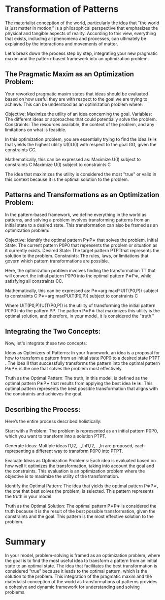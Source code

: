 # Transformation of Patterns

The materialist conception of the world, particularly the idea that "the world is just matter in motion," is a philosophical perspective that emphasizes the physical and tangible aspects of reality. According to this view, everything that exists, including all phenomena and processes, can ultimately be explained by the interactions and movements of matter.

Let's break down the process step by step, integrating your new pragmatic maxim and the pattern-based framework into an optimization problem.

## The Pragmatic Maxim as an Optimization Problem:

Your reworked pragmatic maxim states that ideas should be evaluated based on how useful they are with respect to the goal we are trying to achieve. This can be understood as an optimization problem where:

Objective: Maximize the utility of an idea concerning the goal.
Variables: The different ideas or approaches that could potentially solve the problem.
Constraints: The resources available, the context of the problem, and any limitations on what is feasible.

In this optimization problem, you are essentially trying to find the idea I∗I∗ that yields the highest utility U(I)U(I) with respect to the goal GG, given the constraints CC.

Mathematically, this can be expressed as:
Maximize U(I) subject to constraints C
Maximize U(I) subject to constraints C

The idea that maximizes the utility is considered the most "true" or valid in this context because it is the optimal solution to the problem.

## Patterns and Transformations as an Optimization Problem:

In the pattern-based framework, we define everything in the world as patterns, and solving a problem involves transforming patterns from an initial state to a desired state. This transformation can also be framed as an optimization problem:

Objective: Identify the optimal pattern P∗P∗ that solves the problem.
Initial State: The current pattern P0P0​ that represents the problem or situation as it currently exists.
Desired State: The target pattern PTPT​ that represents the solution to the problem.
Constraints: The rules, laws, or limitations that govern which pattern transformations are possible.

Here, the optimization problem involves finding the transformation TT that will convert the initial pattern P0P0​ into the optimal pattern P∗P∗, while satisfying all constraints CC.

Mathematically, this can be expressed as:
P∗=arg maxP U(T(P0,P)) subject to constraints C
P∗=arg maxP​U(T(P0​,P)) subject to constraints C

Where U(T(P0,P))U(T(P0​,P)) is the utility of transforming the initial pattern P0P0​ into the pattern PP. The pattern P∗P∗ that maximizes this utility is the optimal solution, and therefore, in your model, it is considered the "truth."

## Integrating the Two Concepts:

Now, let's integrate these two concepts:

Ideas as Optimizers of Patterns: In your framework, an idea is a proposal for how to transform a pattern from an initial state P0P0​ to a desired state PTPT​. The idea II that successfully transforms the pattern into the optimal pattern P∗P∗ is the one that solves the problem most effectively.

Truth as the Optimal Pattern: The truth, in this model, is defined as the optimal pattern P∗P∗ that results from applying the best idea I∗I∗. This optimal pattern represents the best possible transformation that aligns with the constraints and achieves the goal.

## Describing the Process:

Here’s the entire process described holistically:

Start with a Problem: The problem is represented as an initial pattern P0P0​, which you want to transform into a solution PTPT​.

Generate Ideas: Multiple ideas I1,I2,…,InI1​,I2​,…,In​ are proposed, each representing a different way to transform P0P0​ into PTPT​.

Evaluate Ideas as Optimization Problems: Each idea is evaluated based on how well it optimizes the transformation, taking into account the goal and the constraints. This evaluation is an optimization problem where the objective is to maximize the utility of the transformation.

Identify the Optimal Pattern: The idea that yields the optimal pattern P∗P∗, the one that best solves the problem, is selected. This pattern represents the truth in your model.

Truth as the Optimal Solution: The optimal pattern P∗P∗ is considered the truth because it is the result of the best possible transformation, given the constraints and the goal. This pattern is the most effective solution to the problem.

# Summary

In your model, problem-solving is framed as an optimization problem, where the goal is to find the most useful idea to transform a pattern from an initial state to an optimal state. The idea that facilitates the best transformation is considered "true" because it leads to the optimal pattern, which is the solution to the problem. This integration of the pragmatic maxim and the materialist conception of the world as transformations of patterns provides a cohesive and dynamic framework for understanding and solving problems.
